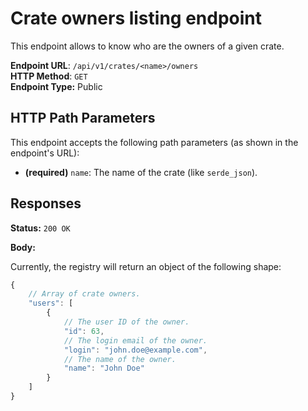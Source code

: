 Crate owners listing endpoint
=============================

This endpoint allows to know who are the owners of a given crate.  

**Endpoint URL**: `/api/v1/crates/<name>/owners`  
**HTTP Method**: `GET`  
**Endpoint Type:** Public  

HTTP Path Parameters
--------------------

This endpoint accepts the following path parameters (as shown in the endpoint's URL):

- **(required)** `name`: The name of the crate (like `serde_json`).

Responses
---------

**Status:** `200 OK`

**Body:**

Currently, the registry will return an object of the following shape:

```js
{
    // Array of crate owners.
    "users": [
        {
            // The user ID of the owner.
            "id": 63,
            // The login email of the owner.
            "login": "john.doe@example.com",
            // The name of the owner.
            "name": "John Doe"
        }
    ]
}
```
